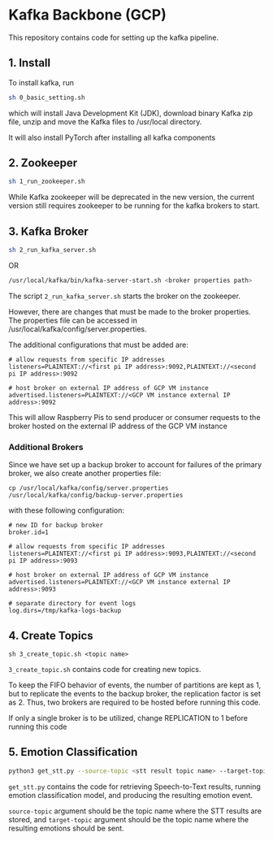 # Kafka Backbone (GCP)
This repository contains code for setting up the kafka pipeline.

## 1. Install
To install kafka, run

```bash
sh 0_basic_setting.sh
```

which will install Java Development Kit (JDK), download binary Kafka zip file, unzip and move the Kafka files to /usr/local directory.

It will also install PyTorch after installing all kafka components

## 2. Zookeeper

```bash
sh 1_run_zookeeper.sh
```

While Kafka zookeeper will be deprecated in the new version, the current version still requires zookeeper to be running for the kafka brokers to start.

## 3. Kafka Broker

```bash
sh 2_run_kafka_server.sh
```

OR

```bash
/usr/local/kafka/bin/kafka-server-start.sh <broker properties path>
```

The script ```2_run_kafka_server.sh``` starts the broker on the zookeeper.

However, there are changes that must be made to the broker properties. The properties file can be accessed in /usr/local/kafka/config/server.properties.

The additional configurations that must be added are:

```
# allow requests from specific IP addresses
listeners=PLAINTEXT://<first pi IP address>:9092,PLAINTEXT://<second pi IP address>:9092

# host broker on external IP address of GCP VM instance
advertised.listeners=PLAINTEXT://<GCP VM instance external IP address>:9092
```

This will allow Raspberry Pis to send producer or consumer requests to the broker hosted on the external IP address of the GCP VM instance

### Additional Brokers
Since we have set up a backup broker to account for failures of the primary broker, we also create another properties file:

```
cp /usr/local/kafka/config/server.properties /usr/local/kafka/config/backup-server.properties
```

with these following configuration:

```
# new ID for backup broker
broker.id=1

# allow requests from specific IP addresses
listeners=PLAINTEXT://<first pi IP address>:9093,PLAINTEXT://<second pi IP address>:9093

# host broker on external IP address of GCP VM instance
advertised.listeners=PLAINTEXT://<GCP VM instance external IP address>:9093

# separate directory for event logs
log.dirs=/tmp/kafka-logs-backup
```

## 4. Create Topics

```
sh 3_create_topic.sh <topic name>
```

```3_create_topic.sh``` contains code for creating new topics.

To keep the FIFO behavior of events, the number of partitions are kept as 1, but to replicate the events to the backup broker, the replication factor is set as 2. Thus, two brokers are required to be hosted before running this code. 

If only a single broker is to be utilized, change REPLICATION to 1 before running this code 

## 5. Emotion Classification

```bash
python3 get_stt.py --source-topic <stt result topic name> --target-topic <sentiment result topic name> 
```

```get_stt.py``` contains the code for retrieving Speech-to-Text results, running emotion classification model, and producing the resulting emotion event.

```source-topic``` argument should be the topic name where the STT results are stored, and ```target-topic``` argument should be the topic name where the resulting emotions should be sent.

